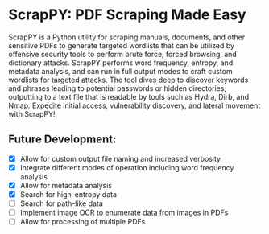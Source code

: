 # ScrapPY: PDF Scraping Made Easy

ScrapPY is a Python utility for scraping manuals, documents, and other sensitive PDFs to generate targeted wordlists that can be utilized by offensive security tools to perform brute force, forced browsing, and dictionary attacks. ScrapPY performs word frequency, entropy, and metadata analysis, and can run in full output modes to craft custom wordlists for targeted attacks. The tool dives deep to discover keywords and phrases leading to potential passwords or hidden directories, outputting to a text file that is readable by tools such as Hydra, Dirb, and Nmap. Expedite initial access, vulnerability discovery, and lateral movement with ScrapPY!

## Future Development:

- [x] Allow for custom output file naming and increased verbosity
- [x] Integrate different modes of operation including word frequency analysis
- [x] Allow for metadata analysis
- [x] Search for high-entropy data
- [ ] Search for path-like data 
- [ ] Implement image OCR to enumerate data from images in PDFs
- [ ] Allow for processing of multiple PDFs
